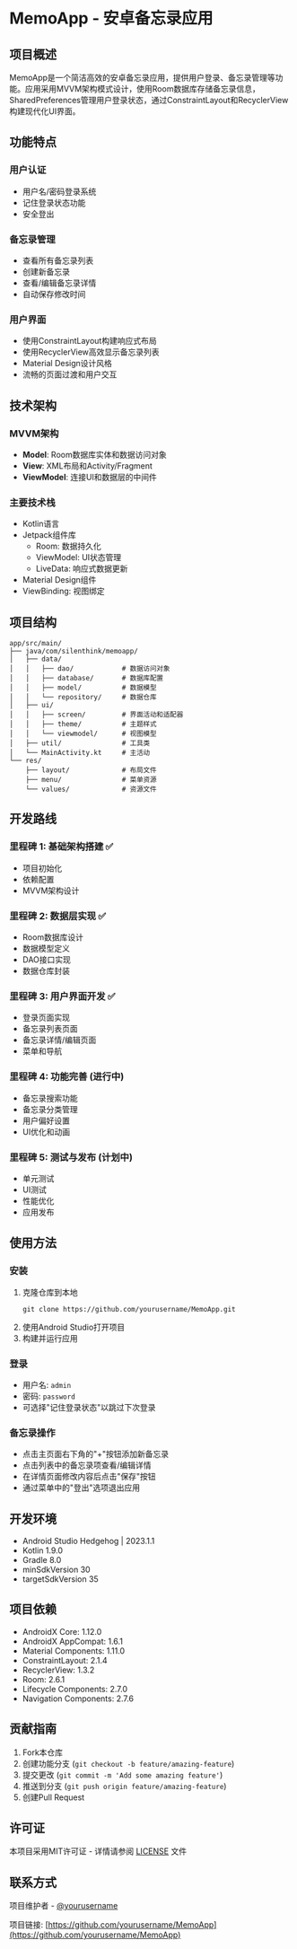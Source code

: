 # MemoApp - 安卓备忘录应用

## 项目概述

MemoApp是一个简洁高效的安卓备忘录应用，提供用户登录、备忘录管理等功能。应用采用MVVM架构模式设计，使用Room数据库存储备忘录信息，SharedPreferences管理用户登录状态，通过ConstraintLayout和RecyclerView构建现代化UI界面。

## 功能特点

### 用户认证
- 用户名/密码登录系统
- 记住登录状态功能
- 安全登出

### 备忘录管理
- 查看所有备忘录列表
- 创建新备忘录
- 查看/编辑备忘录详情
- 自动保存修改时间

### 用户界面
- 使用ConstraintLayout构建响应式布局
- 使用RecyclerView高效显示备忘录列表
- Material Design设计风格
- 流畅的页面过渡和用户交互

## 技术架构

### MVVM架构
- **Model**: Room数据库实体和数据访问对象
- **View**: XML布局和Activity/Fragment
- **ViewModel**: 连接UI和数据层的中间件

### 主要技术栈
- Kotlin语言
- Jetpack组件库
  - Room: 数据持久化
  - ViewModel: UI状态管理
  - LiveData: 响应式数据更新
- Material Design组件
- ViewBinding: 视图绑定

## 项目结构

```
app/src/main/
├── java/com/silenthink/memoapp/
│   ├── data/
│   │   ├── dao/            # 数据访问对象
│   │   ├── database/       # 数据库配置
│   │   ├── model/          # 数据模型
│   │   └── repository/     # 数据仓库
│   ├── ui/
│   │   ├── screen/         # 界面活动和适配器
│   │   ├── theme/          # 主题样式
│   │   └── viewmodel/      # 视图模型
│   ├── util/               # 工具类
│   └── MainActivity.kt     # 主活动
└── res/
    ├── layout/             # 布局文件
    ├── menu/               # 菜单资源
    └── values/             # 资源文件
```

## 开发路线

### 里程碑 1: 基础架构搭建 ✅
- 项目初始化
- 依赖配置
- MVVM架构设计

### 里程碑 2: 数据层实现 ✅
- Room数据库设计
- 数据模型定义
- DAO接口实现
- 数据仓库封装

### 里程碑 3: 用户界面开发 ✅
- 登录页面实现
- 备忘录列表页面
- 备忘录详情/编辑页面
- 菜单和导航

### 里程碑 4: 功能完善 (进行中)
- 备忘录搜索功能
- 备忘录分类管理
- 用户偏好设置
- UI优化和动画

### 里程碑 5: 测试与发布 (计划中)
- 单元测试
- UI测试
- 性能优化
- 应用发布

## 使用方法

### 安装
1. 克隆仓库到本地
   ```
   git clone https://github.com/yourusername/MemoApp.git
   ```
2. 使用Android Studio打开项目
3. 构建并运行应用

### 登录
- 用户名: `admin`
- 密码: `password`
- 可选择"记住登录状态"以跳过下次登录

### 备忘录操作
- 点击主页面右下角的"+"按钮添加新备忘录
- 点击列表中的备忘录项查看/编辑详情
- 在详情页面修改内容后点击"保存"按钮
- 通过菜单中的"登出"选项退出应用

## 开发环境

- Android Studio Hedgehog | 2023.1.1
- Kotlin 1.9.0
- Gradle 8.0
- minSdkVersion 30
- targetSdkVersion 35

## 项目依赖

- AndroidX Core: 1.12.0
- AndroidX AppCompat: 1.6.1
- Material Components: 1.11.0
- ConstraintLayout: 2.1.4
- RecyclerView: 1.3.2
- Room: 2.6.1
- Lifecycle Components: 2.7.0
- Navigation Components: 2.7.6

## 贡献指南

1. Fork本仓库
2. 创建功能分支 (`git checkout -b feature/amazing-feature`)
3. 提交更改 (`git commit -m 'Add some amazing feature'`)
4. 推送到分支 (`git push origin feature/amazing-feature`)
5. 创建Pull Request

## 许可证

本项目采用MIT许可证 - 详情请参阅 [LICENSE](LICENSE) 文件

## 联系方式

项目维护者 - [@yourusername](https://github.com/yourusername)

项目链接: [https://github.com/yourusername/MemoApp](https://github.com/yourusername/MemoApp) 